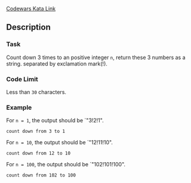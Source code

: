 [Codewars Kata Link](https://www.codewars.com/kata/58f85bb1985886b1b5000b6f)

## Description

### Task

Count down 3 times to an positive integer `n`, return these 3 numbers as a string. separated by exclamation mark(!).

### Code Limit

Less than `30` characters.

### Example

For `n = 1`, the output should be `"3!2!1".

`count down from 3 to 1`

For `n = 10`, the output should be `"12!11!10".

`count down from 12 to 10`

For `n = 100`, the output should be `"102!101!100".

`count down from 102 to 100`

